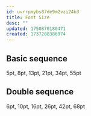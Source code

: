 ```yaml
---
id: uvrrpmybs87de9m2vzi24b3
title: Font Size
desc: ""
updated: 1750870180471
created: 1737208386974
---
```


## Basic sequence

5pt, 8pt, 13pt, 21pt, 34pt, 55pt

## Double sequence

6pt, 10pt, 16pt, 26pt, 42pt, 68pt
